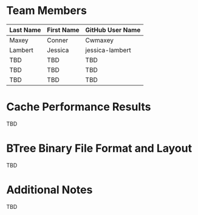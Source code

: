 # Team Members

Last Name       | First Name      | GitHub User Name
--------------- | --------------- | --------------------
Maxey           | Conner          | Cwmaxey
Lambert         | Jessica         | jessica-lambert
TBD             | TBD             | TBD
TBD             | TBD             | TBD
TBD             | TBD             | TBD

# Cache Performance Results
TBD

# BTree Binary File Format and Layout
TBD

# Additional Notes
TBD

